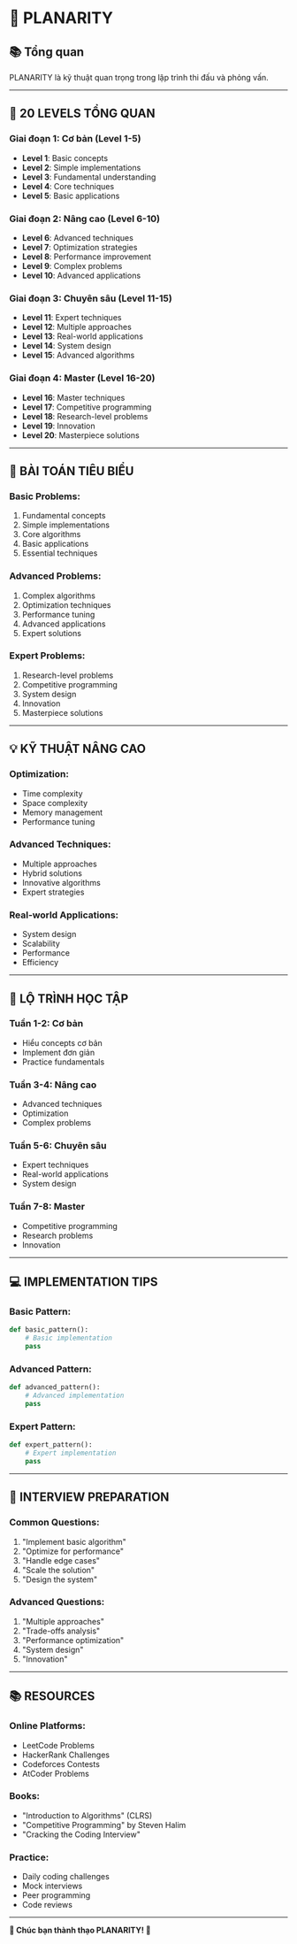 # 🎯 PLANARITY

## 📚 **Tổng quan**
PLANARITY là kỹ thuật quan trọng trong lập trình thi đấu và phỏng vấn.

---

## 🎯 **20 LEVELS TỔNG QUAN**

### **Giai đoạn 1: Cơ bản (Level 1-5)**
- **Level 1**: Basic concepts
- **Level 2**: Simple implementations
- **Level 3**: Fundamental understanding
- **Level 4**: Core techniques
- **Level 5**: Basic applications

### **Giai đoạn 2: Nâng cao (Level 6-10)**
- **Level 6**: Advanced techniques
- **Level 7**: Optimization strategies
- **Level 8**: Performance improvement
- **Level 9**: Complex problems
- **Level 10**: Advanced applications

### **Giai đoạn 3: Chuyên sâu (Level 11-15)**
- **Level 11**: Expert techniques
- **Level 12**: Multiple approaches
- **Level 13**: Real-world applications
- **Level 14**: System design
- **Level 15**: Advanced algorithms

### **Giai đoạn 4: Master (Level 16-20)**
- **Level 16**: Master techniques
- **Level 17**: Competitive programming
- **Level 18**: Research-level problems
- **Level 19**: Innovation
- **Level 20**: Masterpiece solutions

---

## 🎯 **BÀI TOÁN TIÊU BIỂU**

### **Basic Problems:**
1. Fundamental concepts
2. Simple implementations
3. Core algorithms
4. Basic applications
5. Essential techniques

### **Advanced Problems:**
1. Complex algorithms
2. Optimization techniques
3. Performance tuning
4. Advanced applications
5. Expert solutions

### **Expert Problems:**
1. Research-level problems
2. Competitive programming
3. System design
4. Innovation
5. Masterpiece solutions

---

## 💡 **KỸ THUẬT NÂNG CAO**

### **Optimization:**
- Time complexity
- Space complexity
- Memory management
- Performance tuning

### **Advanced Techniques:**
- Multiple approaches
- Hybrid solutions
- Innovative algorithms
- Expert strategies

### **Real-world Applications:**
- System design
- Scalability
- Performance
- Efficiency

---

## 🚀 **LỘ TRÌNH HỌC TẬP**

### **Tuần 1-2: Cơ bản**
- Hiểu concepts cơ bản
- Implement đơn giản
- Practice fundamentals

### **Tuần 3-4: Nâng cao**
- Advanced techniques
- Optimization
- Complex problems

### **Tuần 5-6: Chuyên sâu**
- Expert techniques
- Real-world applications
- System design

### **Tuần 7-8: Master**
- Competitive programming
- Research problems
- Innovation

---

## 💻 **IMPLEMENTATION TIPS**

### **Basic Pattern:**
```python
def basic_pattern():
    # Basic implementation
    pass
```

### **Advanced Pattern:**
```python
def advanced_pattern():
    # Advanced implementation
    pass
```

### **Expert Pattern:**
```python
def expert_pattern():
    # Expert implementation
    pass
```

---

## 🎯 **INTERVIEW PREPARATION**

### **Common Questions:**
1. "Implement basic algorithm"
2. "Optimize for performance"
3. "Handle edge cases"
4. "Scale the solution"
5. "Design the system"

### **Advanced Questions:**
1. "Multiple approaches"
2. "Trade-offs analysis"
3. "Performance optimization"
4. "System design"
5. "Innovation"

---

## 📚 **RESOURCES**

### **Online Platforms:**
- LeetCode Problems
- HackerRank Challenges
- Codeforces Contests
- AtCoder Problems

### **Books:**
- "Introduction to Algorithms" (CLRS)
- "Competitive Programming" by Steven Halim
- "Cracking the Coding Interview"

### **Practice:**
- Daily coding challenges
- Mock interviews
- Peer programming
- Code reviews

---

**🎉 Chúc bạn thành thạo PLANARITY! 🎉**
